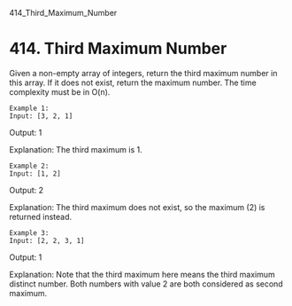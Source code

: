 414_Third_Maximum_Number
# 414. Third Maximum Number

Given a non-empty array of integers, return the third maximum number in this
        array. If it does not exist, return the maximum number. The time complexity must be in O(n).
    

    Example 1:
    Input: [3, 2, 1]

Output: 1

Explanation: The third maximum is 1.

    

    Example 2:
    Input: [1, 2]

Output: 2

Explanation: The third maximum does not exist, so the maximum (2) is returned instead.

    

    Example 3:
    Input: [2, 2, 3, 1]

Output: 1

Explanation: Note that the third maximum here means the third maximum distinct number.
Both numbers with value 2 are both considered as second maximum.
